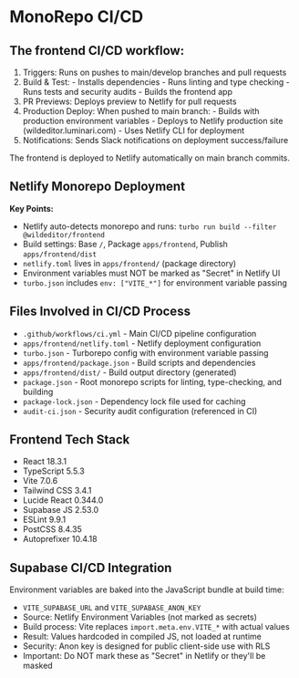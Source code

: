 # MonoRepo CI/CD

## The frontend CI/CD workflow:

  1. Triggers: Runs on pushes to main/develop branches and pull requests
  2. Build & Test:
    - Installs dependencies
    - Runs linting and type checking
    - Runs tests and security audits
    - Builds the frontend app
  3. PR Previews: Deploys preview to Netlify for pull requests
  4. Production Deploy: When pushed to main branch:
    - Builds with production environment variables
    - Deploys to Netlify production site (wildeditor.luminari.com)
    - Uses Netlify CLI for deployment
  5. Notifications: Sends Slack notifications on deployment success/failure

  The frontend is deployed to Netlify automatically on main branch commits.

## Netlify Monorepo Deployment

**Key Points:**
- Netlify auto-detects monorepo and runs: `turbo run build --filter @wildeditor/frontend`
- Build settings: Base `/`, Package `apps/frontend`, Publish `apps/frontend/dist`
- `netlify.toml` lives in `apps/frontend/` (package directory)
- Environment variables must NOT be marked as "Secret" in Netlify UI
- `turbo.json` includes `env: ["VITE_*"]` for environment variable passing

## Files Involved in CI/CD Process

- `.github/workflows/ci.yml` - Main CI/CD pipeline configuration
- `apps/frontend/netlify.toml` - Netlify deployment configuration
- `turbo.json` - Turborepo config with environment variable passing
- `apps/frontend/package.json` - Build scripts and dependencies
- `apps/frontend/dist/` - Build output directory (generated)
- `package.json` - Root monorepo scripts for linting, type-checking, and building
- `package-lock.json` - Dependency lock file used for caching
- `audit-ci.json` - Security audit configuration (referenced in CI)

## Frontend Tech Stack

- React 18.3.1
- TypeScript 5.5.3
- Vite 7.0.6
- Tailwind CSS 3.4.1
- Lucide React 0.344.0
- Supabase JS 2.53.0
- ESLint 9.9.1
- PostCSS 8.4.35
- Autoprefixer 10.4.18

## Supabase CI/CD Integration

Environment variables are baked into the JavaScript bundle at build time:

- `VITE_SUPABASE_URL` and `VITE_SUPABASE_ANON_KEY`
- Source: Netlify Environment Variables (not marked as secrets)
- Build process: Vite replaces `import.meta.env.VITE_*` with actual values
- Result: Values hardcoded in compiled JS, not loaded at runtime
- Security: Anon key is designed for public client-side use with RLS
- Important: Do NOT mark these as "Secret" in Netlify or they'll be masked